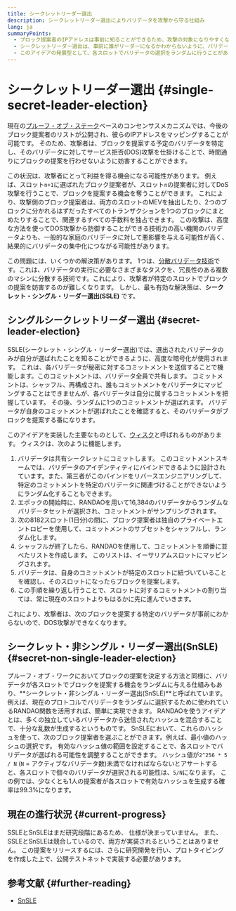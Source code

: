 ```yaml
---
title: シークレットリーダー選出
description: シークレットリーダー選出によりバリデータを攻撃から守る仕組み
lang: ja
summaryPoints:
  - ブロック提案者のIPアドレスは事前に知ることができるため、攻撃の対象になりやすくなります。
  - シークレットリーダー選出は、事前に誰がリーダーになるかわからないように、バリデータのアイデンティティを隠す仕組みです。
  - このアイデアの発展型として、各スロットでバリデータの選択をランダムに行うことがあります。
---
```


# シークレットリーダー選出 {#single-secret-leader-election}

現在の[プルーフ・オブ・ステーク](/developers/docs/consensus-mechanisms/pos)ベースのコンセンサスメカニズムでは、今後のブロック提案者のリストが公開され、彼らのIPアドレスをマッピングすることが可能です。 そのため、攻撃者は、ブロックを提案する予定のバリデータを特定し、そのバリデータに対してサービス拒否(DOS)攻撃を仕掛けることで、時間通りにブロックの提案を行わせないように妨害することができます。

この状況は、攻撃者にとって利益を得る機会になる可能性があります。 例えば、スロット`n+1`に選ばれたブロック提案者が、スロット`n`の提案者に対してDoS攻撃を行うことで、ブロックを提案する機会を奪うことができます。 これにより、攻撃側のブロック提案者は、両方のスロットのMEVを抽出したり、2つのブロックに分かれるはずだったすべてのトランザクションを1つのブロックにまとめたりすることで、関連するすべての手数料を独占できます。 この攻撃は、高度な方法を使ってDOS攻撃から防御することができる技術力の高い機関のバリデータよりも、一般的な家庭のバリデータに対して悪影響を与える可能性が高く、結果的にバリデータの集中化につながる可能性があります。

この問題には、いくつかの解決策があります。 1つは、[分散バリデータ技術](https://github.com/ethereum/distributed-validator-specs)です。これは、バリデータの実行に必要なさまざまなタスクを、冗長性のある複数のマシンに分散する技術です。これにより、攻撃者が特定のスロットでブロックの提案を妨害するのが難しくなります。 しかし、最も有効な解決策は、**シークレット・シングル・リーダー選出(SSLE)** です。

## シングルシークレットリーダー選出 {#secret-leader-election}

SSLE(シークレット・シングル・リーダー選出)では、選出されたバリデータのみが自分が選ばれたことを知ることができるように、高度な暗号化が使用されます。 これは、各バリデータが秘密に対するコミットメントを送信することで機能します。このコミットメントは、バリデータ全員で共有します。 コミットメントは、シャッフル、再構成され、誰もコミットメントをバリデータにマッピングすることはできませんが、各バリデータは自分に属するコミットメントを把握しています。 その後、ランダムに1つのコミットメントが選ばれます。 バリデータが自身のコミットメントが選ばれたことを確認すると、そのバリデータがブロックを提案する番になります。

このアイデアを実装した主要なものとして、[ウィスク](https://ethresear.ch/t/whisk-a-practical-shuffle-based-ssle-protocol-for-ethereum/11763)と呼ばれるものがあります。 ウィスクは、次のように機能します。

1. バリデータは共有シークレットにコミットします。 このコミットメントスキームでは、バリデータのアイデンティティにバインドできるように設計されています。また、第三者がこのバインドをリバースエンジニアリングして、特定のコミットメントを特定のバリデータに関連づけることができないようにランダム化することもできます。
2. エポックの開始時に、RANDAOを用いて16,384のバリデータからランダムなバリデータセットが選択され、コミットメントがサンプリングされます。
3. 次の8182スロット(1日分)の間に、ブロック提案者は独自のプライベートエントロピーを使用して、コミットメントのサブセットをシャッフルし、ランダム化します。
4. シャッフルが終了したら、RANDAOを使用して、コミットメントを順番に並べたリストを作成します。 このリストは、イーサリアムスロットにマッピングされます。
5. バリデータは、自身のコミットメントが特定のスロットに紐づいていることを確認し、そのスロットになったらブロックを提案します。
6. この手順を繰り返し行うことで、スロットに対するコミットメントの割り当ては、常に現在のスロットよりもはるかに先に進んでいきます。

これにより、攻撃者は、次のブロックを提案する特定のバリデータが事前にわからないので、DOS攻撃ができなくなります。

## シークレット・非シングル・リーダー選出(SnSLE) {#secret-non-single-leader-election}

プルーフ・オブ・ワークにおいてブロックの提案を決定する方法と同様に、バリデータが各スロットでブロックを提案する機会をランダムに与える仕組みもあり、**シークレット・非シングル・リーダー選出(SnSLE)**と呼ばれています。 例えば、現在のプロトコルでバリデータをランダムに選択するために使われているRANDAO関数を活用すれば、簡単に実現できます。 RANDAOを使うアイデアとは、多くの独立しているバリデータから送信されたハッシュを混合することで、十分な乱数が生成するというものです。 SnSLEにおいて、これらのハッシュを使って、次のブロック提案者を選ぶことができます。例えば、最小値のハッシュの選択です。 有効なハッシュ値の範囲を設定することで、各スロットでバリデータが選ばれる可能性を調整することができます。 ハッシュ値が`2^256 * 5 / N` (`N` = アクティブなバリデータ数)未満でなければならないとアサートすると、各スロットで個々のバリデータが選択される可能性は、`5/N`になります。 この例では、少なくとも1人の提案者が各スロットで有効なハッシュを生成する確率は99.3%になります。

## 現在の進行状況 {#current-progress}

SSLEとSnSLEはまだ研究段階にあるため、 仕様が決まっていません。 また、SSLEとSnSLEは競合しているので、両方が実装されるということはありません。 この提案をリリースするには、さらに研究開発を行い、プロトタイピングを作成した上で、公開テストネットで実装する必要があります。

## 参考文献 {#further-reading}

- [SnSLE](https://ethresear.ch/t/secret-non-single-leader-election/11789)
